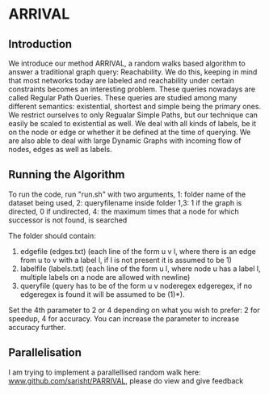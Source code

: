 # ARRIVAL

## Introduction

We introduce our method ARRIVAL, a random walks based algorithm to answer a traditional graph query: Reachability. We do this, keeping in mind that most networks today are labeled and reachability under certain constraints becomes an interesting problem. These queries nowadays are called Regular Path Queries. These queries are studied among many different semantics: existential, shortest and simple being the primary ones. We restrict ourselves to only Regualar Simple Paths, but our technique can easily be scaled to existential as well. We deal with all kinds of labels, be it on the node or edge or whether it be defined at the time of querying. We are also able to deal with large Dynamic Graphs with incoming flow of nodes, edges as well as labels.

## Running the Algorithm
To run the code, run "run.sh" with two arguments, 1: folder name of the dataset being used, 2: queryfilename inside folder 1,3: 1 if the graph is directed, 0 if undirected, 4: the maximum times that a node for which successor is not found, is searched

The folder should contain:
1. edgefile (edges.txt) (each line of the form u v l, where there is an edge from u to v with a label l, if l is not present it is assumed to be 1)
2. labelfile (labels.txt) (each line of the form u l, where node u has a label l, multiple labels on a node are allowed with newline) 
3. queryfile (query has to be of the form u v noderegex edgeregex, if no edgeregex is found it will be assumed to be (1)*).

Set the 4th parameter to 2 or 4 depending on what you wish to prefer: 2 for speedup, 4 for accuracy. You can increase the parameter to increase accuracy further.

## Parallelisation

I am trying to implement a parallellised random walk here: www.github.com/sarisht/PARRIVAL, please do view and give feedback
